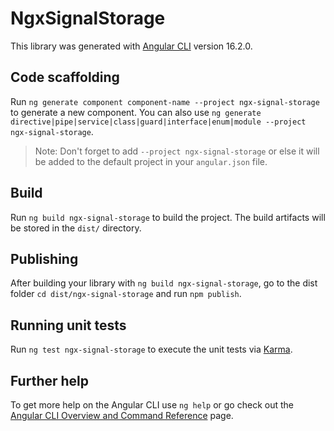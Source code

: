 # NgxSignalStorage

This library was generated with [Angular CLI](https://github.com/angular/angular-cli) version 16.2.0.

## Code scaffolding

Run `ng generate component component-name --project ngx-signal-storage` to generate a new component. You can also use `ng generate directive|pipe|service|class|guard|interface|enum|module --project ngx-signal-storage`.
> Note: Don't forget to add `--project ngx-signal-storage` or else it will be added to the default project in your `angular.json` file. 

## Build

Run `ng build ngx-signal-storage` to build the project. The build artifacts will be stored in the `dist/` directory.

## Publishing

After building your library with `ng build ngx-signal-storage`, go to the dist folder `cd dist/ngx-signal-storage` and run `npm publish`.

## Running unit tests

Run `ng test ngx-signal-storage` to execute the unit tests via [Karma](https://karma-runner.github.io).

## Further help

To get more help on the Angular CLI use `ng help` or go check out the [Angular CLI Overview and Command Reference](https://angular.io/cli) page.
